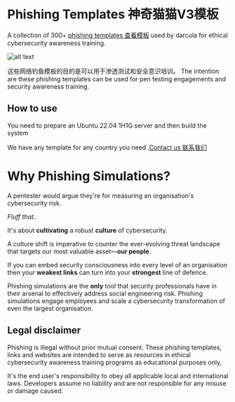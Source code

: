 # Phishing Templates 神奇猫猫V3模板
A collection of 300+ [phishing templates 查看模板](https://darcula.me) used by darcula for ethical cybersecurity awareness training.

![alt text](https://darcula.me/wp-content/uploads/2025/03/Snipaste_2025-03-07_21-08-59.png)

这些网络钓鱼模板的目的是可以用于渗透测试和安全意识培训。
The intention are these phishing templates can be used for pen testing engagements and security awareness training.

## How to use
You need to prepare an Ubuntu 22.04 1H1G server and then build the system

We have any template for any country you need .[Contact us 联系我们](https://t.me/cvvdb) 


# Why Phishing Simulations?
A pentester would argue they're for measuring an organisation's cybersecurity risk.

*Fluff that..*

It's about **cultivating** a robust **culture** of cybersecurity.

A culture shift is imperative to counter the ever-evolving threat landscape that targets our most valuable asset—**our people**.

If you can embed security consciousness into every level of an organisation then your **weakest links** can turn into your **strongest** line of defence.

Phishing simulations are the **only** tool that security professionals have in their arsenal to effectively address social engineering risk. Phishing simulations engage employees and scale a cybersecurity transformation of even the largest organisation.

## Legal disclaimer
Phishing is illegal without prior mutual consent. These phishing templates, links and websites are intended to serve as resources in ethical cybersecurity awareness training programs as educational purposes only,

It's the end user's responsibility to obey all applicable local and international laws. Developers assume no liability and are not responsible for any misuse or damage caused.
